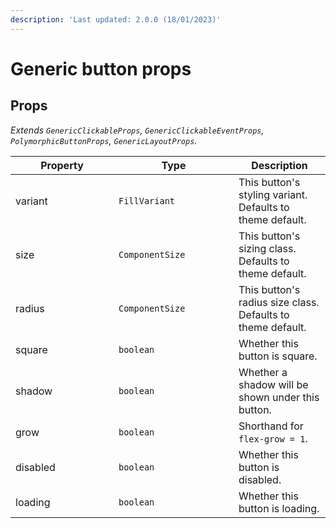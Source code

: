```yaml
---
description: 'Last updated: 2.0.0 (18/01/2023)'
---
```


# Generic button props

## Props

_Extends `GenericClickableProps`, `GenericClickableEventProps`, `PolymorphicButtonProps`, `GenericLayoutProps`._

<table data-full-width="true"><thead><tr><th width="149">Property</th><th width="176">Type</th><th>Description</th></tr></thead><tbody><tr><td>variant</td><td><code>FillVariant</code></td><td>This button's styling variant. Defaults to theme default.</td></tr><tr><td>size</td><td><code>ComponentSize</code></td><td>This button's sizing class. Defaults to theme default.</td></tr><tr><td>radius</td><td><code>ComponentSize</code></td><td>This button's radius size class. Defaults to theme default.</td></tr><tr><td>square</td><td><code>boolean</code></td><td>Whether this button is square.</td></tr><tr><td>shadow</td><td><code>boolean</code></td><td>Whether a shadow will be shown under this button.</td></tr><tr><td>grow</td><td><code>boolean</code></td><td>Shorthand for <code>flex-grow = 1</code>.</td></tr><tr><td>disabled</td><td><code>boolean</code></td><td>Whether this button is disabled.</td></tr><tr><td>loading</td><td><code>boolean</code></td><td>Whether this button is loading.</td></tr></tbody></table>
